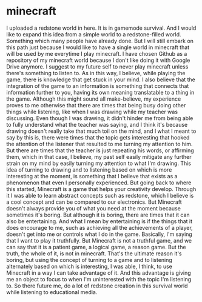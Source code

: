 # minecraft

I uploaded a redstone world in here. It is in gamemode survival. And I would like to expand this idea from a simple world to a redstone-filled world. Something which many people have already done. But I will still embark on this path just because I would like to have a single world in minecraft that will be used by me everytime I play minecraft. I have chosen Github as a repository of my minecraft world because I don't like doing it with Google Drive anymore. I suggest to my future self to never play minecraft unless there's something to listen to. As in this way, I believe, while playing the game, there is knowledge that get stuck in your mind. I also believe that the integration of the game to an information is something that connects that information further to you, having its own meaning translatable to a thing in the game. Although this might sound all make-believe, my experience proves to me otherwise that there are times that being busy doing other things while listening, like when I was drawing while my teacher was discussing. Even though I was drawing, it didn't hinder me from being able to fully understand what the teacher was saying, and I think it's because drawing doesn't really take that much toil on the mind, and I what I meant to say by this is, there were times that the topic gets interesting that hooked the attention of the listener that resulted to me turning my attention to him. But there are times that the teacher is just repeating his words, or affirming them, which in that case, I believe, my past self easily mitigate any further strain on my mind by easily turning my attention to what I'm drawing. This idea of turning to drawing and to listening based on which is more interesting at the moment, is something that I believe that exists as a phenomenon that even I personally experienced. But going back to where this started, Minecraft is a game that helps your creativity develop. Through it I was able to learn abstract concepts such as redstone, which I believe is a cool concept and can be compared to our electronics. But Minecraft doesn't always provide you of what you need at the moment because sometimes it's boring. But although it is boring, there are times that it can also be entertaining. And what I mean by entertaining is if the things that it does encourage to me, such as achieving all the achievements of a player, doesn't get into me or controls what I do in the game. Basically, I'm saying that I want to play it truthfully. But Minecraft is not a truthful game, and we can say that it is a patient game, a logical game, a reason game. But the truth, the whole of it, is not in minecraft. That's the ultimate reason it's boring, but using the concept of turning to a game and to listening alternately based on which is interesting, I was able, I think, to use Minecraft in a way I can take advantage of it. And this advantage is giving me an object to focus to when I'm uninterested with the topic I'm listening to. So there future me, do a lot of redstone creation in this survival world while listening to educational media. 
